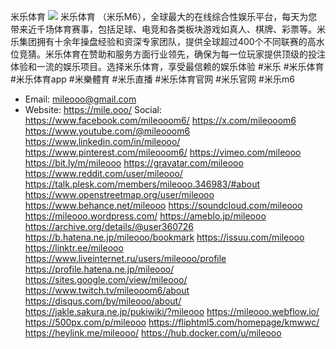 米乐体育
![](https://s3-ap-northeast-1.amazonaws.com/g0v-hackmd-images/uploads/upload_dc295c7245d3197958d0fe4e7b9ec636.jpg)
米乐体育 （米乐M6），全球最大的在线综合性娱乐平台，每天为您带来近千场体育赛事，包括足球、电竞和各类板块游戏如真人、棋牌、彩票等。米乐集团拥有十余年操盘经验和资深专家团队，提供全球超过400个不同联赛的高水位竞猜。米乐体育在赞助和服务方面行业领先，确保为每一位玩家提供顶级的投注体验和一流的娱乐项目。选择米乐体育，享受最信赖的娱乐体验
#米乐 #米乐体育 #米乐体育app #米樂體育 #米乐直播 #米乐体育官网 #米乐官网 #米乐m6
- Email: mileooo@gmail.com
- Website: https://mile.ooo/
Social:
https://www.facebook.com/mileooom6/
https://x.com/mileooom6
https://www.youtube.com/@mileooom6
https://www.linkedin.com/in/mileooo/
https://www.pinterest.com/mileooom6/
https://vimeo.com/mileooo
https://bit.ly/m/mileooo
https://gravatar.com/mileooo
https://www.reddit.com/user/mileooo/
https://talk.plesk.com/members/mileooo.346983/#about
https://www.openstreetmap.org/user/mileooo
https://www.behance.net/mileooo
https://soundcloud.com/mileooo
https://mileooo.wordpress.com/
https://ameblo.jp/mileooo
https://archive.org/details/@user360726
https://b.hatena.ne.jp/mileooo/bookmark
https://issuu.com/mileooo
https://linktr.ee/mileooo
https://www.liveinternet.ru/users/mileooo/profile
https://profile.hatena.ne.jp/mileooo/
https://sites.google.com/view/mileooo/
https://www.twitch.tv/mileooom6/about
https://disqus.com/by/mileooo/about/
https://jakle.sakura.ne.jp/pukiwiki/?mileooo
https://mileooo.webflow.io/
https://500px.com/p/mileooo
https://fliphtml5.com/homepage/kmwwc/
https://heylink.me/mileooo/
https://hub.docker.com/u/mileooo